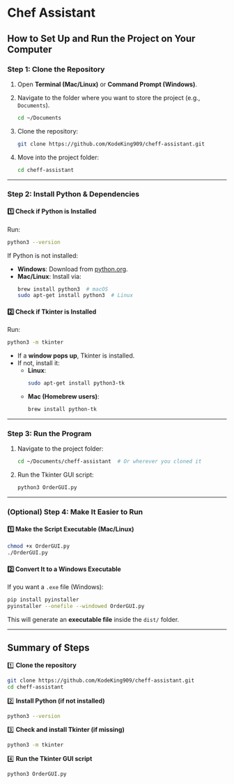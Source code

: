 # Chef Assistant
##   How to Set Up and Run the Project on Your Computer

### **Step 1: Clone the Repository**
1. Open **Terminal (Mac/Linux)** or **Command Prompt (Windows)**.
2. Navigate to the folder where you want to store the project (e.g., `Documents`).
   ```sh
   cd ~/Documents
   ```
3. Clone the repository:
   ```sh
   git clone https://github.com/KodeKing909/cheff-assistant.git
   ```
   
4. Move into the project folder:
   ```sh
   cd cheff-assistant
   ```

---

### **Step 2: Install Python & Dependencies**
#### **1️⃣ Check if Python is Installed**
Run:
```sh
python3 --version
```
If Python is not installed:
- **Windows**: Download from [python.org](https://www.python.org/downloads/).
- **Mac/Linux**: Install via:
  ```sh
  brew install python3  # macOS
  sudo apt-get install python3  # Linux
  ```

#### **2️⃣ Check if Tkinter is Installed**
Run:
```sh
python3 -m tkinter
```
- If a **window pops up**, Tkinter is installed.
- If not, install it:
  - **Linux**:  
    ```sh
    sudo apt-get install python3-tk
    ```
  - **Mac (Homebrew users)**:  
    ```sh
    brew install python-tk
    ```

---

### **Step 3: Run the Program**
1. Navigate to the project folder:
   ```sh
   cd ~/Documents/cheff-assistant  # Or wherever you cloned it
   ```
2. Run the Tkinter GUI script:
   ```sh
   python3 OrderGUI.py
   ```

---

### **(Optional) Step 4: Make It Easier to Run**
#### **1️⃣ Make the Script Executable (Mac/Linux)**
```sh
chmod +x OrderGUI.py
./OrderGUI.py
```

#### **2️⃣ Convert It to a Windows Executable**
If you want a `.exe` file (Windows):
```sh
pip install pyinstaller
pyinstaller --onefile --windowed OrderGUI.py
```
This will generate an **executable file** inside the `dist/` folder.

---

## Summary of Steps
1️⃣ **Clone the repository**
   ```sh
   git clone https://github.com/KodeKing909/cheff-assistant.git
   cd cheff-assistant
   ```
2️⃣ **Install Python (if not installed)**
   ```sh
   python3 --version
   ```
3️⃣ **Check and install Tkinter (if missing)**
   ```sh
   python3 -m tkinter
   ```
4️⃣ **Run the Tkinter GUI script**
   ```sh
   python3 OrderGUI.py
   ```